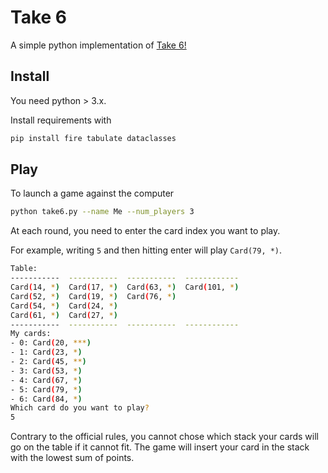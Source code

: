 # Take 6

A simple python implementation of [Take 6!](https://en.wikipedia.org/wiki/6_Nimmt!)

## Install

You need python > 3.x.

Install requirements with

```bash
pip install fire tabulate dataclasses
```

## Play

To launch a game against the computer

```bash
python take6.py --name Me --num_players 3
```

At each round, you need to enter the card index you want to play.

For example, writing `5` and then hitting enter will play `Card(79, *)`.

```bash
Table:
-----------  -----------  -----------  ------------
Card(14, *)  Card(17, *)  Card(63, *)  Card(101, *)
Card(52, *)  Card(19, *)  Card(76, *)
Card(54, *)  Card(24, *)
Card(61, *)  Card(27, *)
-----------  -----------  -----------  ------------
My cards:
- 0: Card(20, ***)
- 1: Card(23, *)
- 2: Card(45, **)
- 3: Card(53, *)
- 4: Card(67, *)
- 5: Card(79, *)
- 6: Card(84, *)
Which card do you want to play?
5
```

Contrary to the official rules, you cannot chose which stack your cards will go on the table if it cannot fit. The game will insert your card in the stack with the lowest sum of points.
